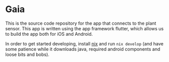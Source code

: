 # Gaia

This is the source code repository for the app that connects to the plant sensor. This app is written using the app framework flutter, which allows us to build the app both for iOS and Android.

In order to get started developing, install [nix](https://nix.dev) and run `nix develop` (and have some patience while it downloads java, required android components and loose bits and bobs). 
